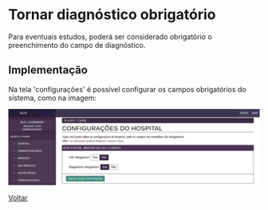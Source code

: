 # Tornar diagnóstico obrigatório

Para eventuais estudos, poderá ser considerado obrigatório o preenchimento do campo de diagnóstico.

## Implementação

Na tela 'configurações' é possível configurar os campos obrigatórios do sistema, como na imagem:

![Tela](./img/obrigatorio.jpeg?raw=true)

[Voltar](../README.md)